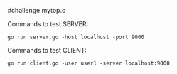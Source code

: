 #challenge mytop.c


Commands to test SERVER:

```
go run server.go -host localhost -port 9000

```

Commands to test CLIENT:
```
go run client.go -user user1 -server localhost:9000

```

